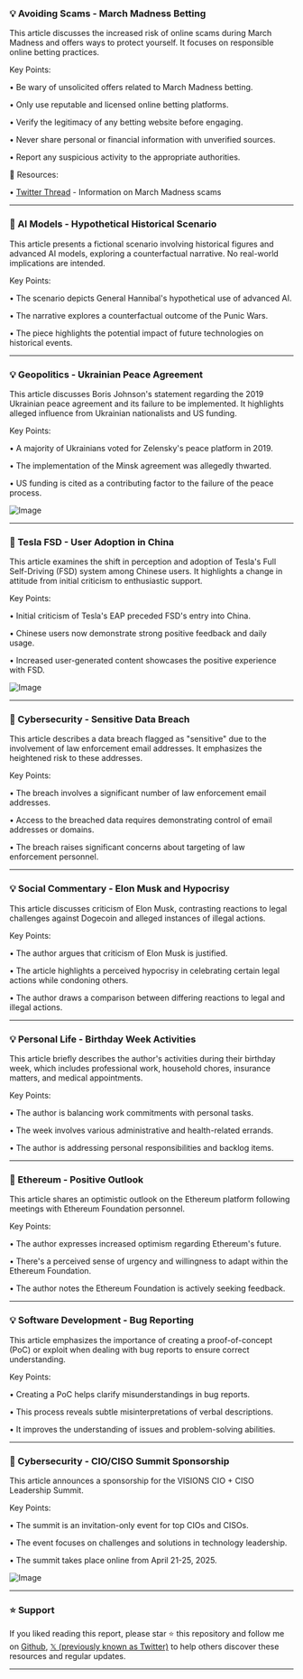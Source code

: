 ### 💡 Avoiding Scams - March Madness Betting

This article discusses the increased risk of online scams during March Madness and offers ways to protect yourself.  It focuses on responsible online betting practices.

Key Points:

• Be wary of unsolicited offers related to March Madness betting.


• Only use reputable and licensed online betting platforms.


• Verify the legitimacy of any betting website before engaging.


• Never share personal or financial information with unverified sources.


• Report any suspicious activity to the appropriate authorities.


🔗 Resources:

• [Twitter Thread](https://ift.tt/2AsKvCR) - Information on March Madness scams


---

### 🤖 AI Models - Hypothetical Historical Scenario

This article presents a fictional scenario involving historical figures and advanced AI models, exploring a counterfactual narrative.  No real-world implications are intended.

Key Points:

•  The scenario depicts General Hannibal's hypothetical use of advanced AI.


• The narrative explores a counterfactual outcome of the Punic Wars.


• The piece highlights the potential impact of future technologies on historical events.


---

### 💡 Geopolitics - Ukrainian Peace Agreement

This article discusses Boris Johnson's statement regarding the 2019 Ukrainian peace agreement and its failure to be implemented.  It highlights alleged influence from Ukrainian nationalists and US funding.


Key Points:

•  A majority of Ukrainians voted for Zelensky's peace platform in 2019.


• The implementation of the Minsk agreement was allegedly thwarted.


•  US funding is cited as a contributing factor to the failure of the peace process.


![Image](https://pbs.twimg.com/ext_tw_video_thumb/1901869515001999361/pu/img/OwcfjNcUt_m1iQ0M.jpg)


---

### 🚀 Tesla FSD - User Adoption in China

This article examines the shift in perception and adoption of Tesla's Full Self-Driving (FSD) system among Chinese users.  It highlights a change in attitude from initial criticism to enthusiastic support.

Key Points:

•  Initial criticism of Tesla's EAP preceded FSD's entry into China.


•  Chinese users now demonstrate strong positive feedback and daily usage.


•  Increased user-generated content showcases the positive experience with FSD.


![Image](https://pbs.twimg.com/amplify_video_thumb/1902016311733153792/img/YLWkS8wG32c0UTRd.jpg)


---

### 🤖 Cybersecurity - Sensitive Data Breach

This article describes a data breach flagged as "sensitive" due to the involvement of law enforcement email addresses.  It emphasizes the heightened risk to these addresses.


Key Points:

•  The breach involves a significant number of law enforcement email addresses.


• Access to the breached data requires demonstrating control of email addresses or domains.


• The breach raises significant concerns about targeting of law enforcement personnel.


---

### 💡 Social Commentary - Elon Musk and Hypocrisy

This article discusses criticism of Elon Musk, contrasting reactions to legal challenges against Dogecoin and alleged instances of illegal actions.


Key Points:

•  The author argues that criticism of Elon Musk is justified.


•  The article highlights a perceived hypocrisy in celebrating certain legal actions while condoning others.


• The author draws a comparison between differing reactions to legal and illegal actions.



---

### 💡 Personal Life - Birthday Week Activities

This article briefly describes the author's activities during their birthday week, which includes professional work, household chores, insurance matters, and medical appointments.

Key Points:

• The author is balancing work commitments with personal tasks.


• The week involves various administrative and health-related errands.


•  The author is addressing personal responsibilities and backlog items.


---

### 🤖 Ethereum - Positive Outlook

This article shares an optimistic outlook on the Ethereum platform following meetings with Ethereum Foundation personnel.

Key Points:

•  The author expresses increased optimism regarding Ethereum's future.


•  There's a perceived sense of urgency and willingness to adapt within the Ethereum Foundation.


•  The author notes the Ethereum Foundation is actively seeking feedback.


---

### 💡 Software Development - Bug Reporting

This article emphasizes the importance of creating a proof-of-concept (PoC) or exploit when dealing with bug reports to ensure correct understanding.

Key Points:

•  Creating a PoC helps clarify misunderstandings in bug reports.


•  This process reveals subtle misinterpretations of verbal descriptions.


•  It improves the understanding of issues and problem-solving abilities.



---

### 🚀 Cybersecurity - CIO/CISO Summit Sponsorship

This article announces a sponsorship for the VISIONS CIO + CISO Leadership Summit.

Key Points:

•  The summit is an invitation-only event for top CIOs and CISOs.


•  The event focuses on challenges and solutions in technology leadership.


•  The summit takes place online from April 21-25, 2025.

![Image](https://pbs.twimg.com/media/GmXJkavWgAAUMGT?format=jpg&name=small)


---

### ⭐️ Support

If you liked reading this report, please star ⭐️ this repository and follow me on [Github](https://github.com/Drix10), [𝕏 (previously known as Twitter)](https://x.com/DRIX_10_) to help others discover these resources and regular updates.

---